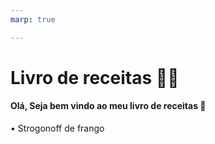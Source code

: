 ```yaml
---
marp: true

---
```


# Livro de receitas 👨‍🍳

#### Olá, Seja bem vindo ao meu livro de receitas 👋

• Strogonoff de frango
